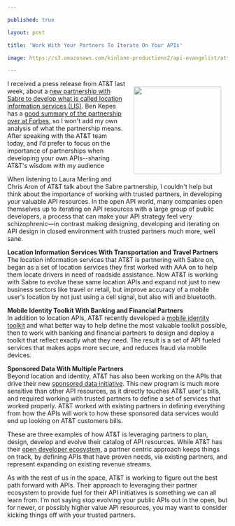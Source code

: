 ---
published: true
layout: post
title: 'Work With Your Partners To Iterate On Your APIs'
image: https://s3.amazonaws.com/kinlane-productions2/api-evangelist/att/att-logo.jpg
---

<p><a href="https://developer.att.com/" target="_blank"><img style="padding: 15px;" src="https://s3.amazonaws.com/kinlane-productions2/api-evangelist/att/att-logo.jpg" alt="" width="200" align="right" /></a>
<p>I received a press release from AT&amp;T last week, about a <a href="https://www.att.com/gen/press-room?pid=25205&amp;cdvn=news&amp;newsarticleid=37388&amp;mapcode=consumer%7Cmk-att-business-customer-">new partnership with Sabre to develop what is called location information services (LIS)</a>. Ben Kepes has a <a href="https://www.forbes.com/sites/benkepes/2014/01/22/att-and-sabre-join-up-to-stalk-travellers-in-a-nice-way/">good summary of the partnership over at Forbes</a>, so I won't add my own analysis of what the partnership means. After speaking with the AT&amp;T team today, and I&rsquo;d prefer to focus on the importance of partnerships when developing your own APIs--sharing AT&amp;T's wisdom with my audience
<p>When listening to Laura Merling and Chris Aron of AT&amp;T talk about the Sabre partnership, I couldn't help but think about the importance of working with trusted partners, in developing your valuable API resources. In the open API world, many companies open themselves up to iterating on API resources with a large group of public developers, a process that can make your API strategy feel very schizophrenic&mdash;in contrast making designing, developing and iterating on API design in closed environment with trusted partners much more, well sane.
<p><strong>Location Information Services With Transportation and Travel Partners</strong><br /> The location information services that AT&amp;T is partnering with Sabre on, began as a set of location services they first worked with AAA on to help them locate drivers in need of roadside assistance. Now AT&amp;T is working with Sabre to evolve these same location APIs and expand not just to new business sectors like travel or retail, but improve accuracy of a mobile user's location by not just using a cell signal, but also wifi and bluetooth.
<p><strong>Mobile Identity Toolkit With Banking and Financial Partners</strong><br /> In addition to location APIs, AT&amp;T recently developed a <a href="https://developer.att.com/apis/mobile-identity-toolkit">mobile identity toolkit</a> and what better way to help define the most valuable toolkit possible, then to work with banking and financial partners to design and deploy a toolkit that reflect exactly what they need.  The result is a set of API fueled services that makes apps more secure, and reduces fraud via mobile devices.
<p><strong>Sponsored Data With Multiple Partners</strong><br /> Beyond location and identity, AT&amp;T has also been working on the APIs that drive their new <a href="https://www.att.com/att/sponsoreddata/en/index.html">sponsored data initiative</a>. This new program is much more sensitive than other API resources, as it directly touches AT&amp;T user's bills, and required working with trusted partners to define a set of services that worked properly. AT&amp;T worked with existing partners in defining everything from how the APIs will work to how these sponsored data services would end up looking on AT&amp;T customers bills.
<p>These are three examples of how AT&amp;T is leveraging partners to plan, design, develop and evolve their catalog of API resources. While AT&amp;T has their <a href="https://developer.att.com/apis">open developer ecosystem</a>, a partner centric approach keeps things on track, by defining APIs that have proven needs, via existing partners, and represent expanding on existing revenue streams.
<p>As with the rest of us in the space, AT&amp;T is working to figure out the best path forward with APIs. Their approach to leveraging their partner ecosystem to provide fuel for their API initiatives is something we can all learn from. I&rsquo;m not saying stop evolving your public APIs out in the open, but for newer, or possibly higher value API resources, you may want to consider kicking things off with your trusted partners.

